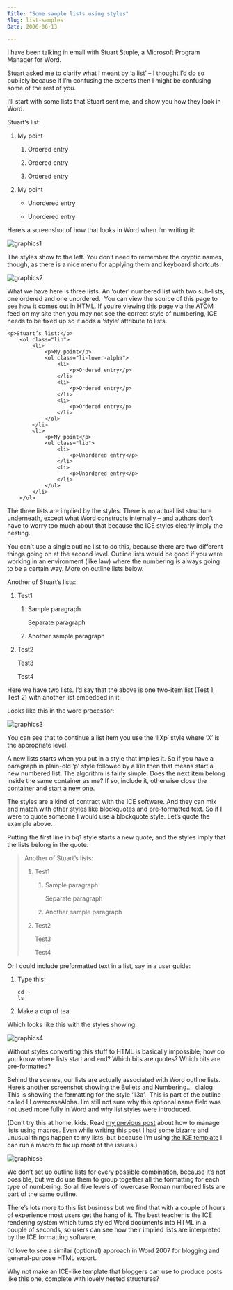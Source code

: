 ```yaml
---
Title: "Some sample lists using styles"
Slug: list-samples
Date: 2006-06-13

---
```

<div>

I have been talking in email with Stuart Stuple, a Microsoft Program
Manager for Word.

Stuart asked me to clarify what I meant by ‘a list’ – I thought I’d do
so publicly because if I’m confusing the experts then I might be
confusing some of the rest of you.

I’ll start with some lists that Stuart sent me, and show you how they
look in Word.

Stuart’s list:

1.  My point

    1.  Ordered entry

    2.  Ordered entry

    3.  Ordered entry

2.  My point

    -   Unordered entry

    -   Unordered entry

Here’s a screenshot of how that looks in Word when I’m writing it:

<span
id="graphics1"></span>![graphics1](/blog/2006/06/13/list-samples/1.png)

The styles show to the left. You don’t need to remember the cryptic
names, though, as there is a nice menu for applying them and keyboard
shortcuts:

<span
id="graphics2"></span>![graphics2](/blog/2006/06/13/list-samples/2.png)

What we have here is three lists. An ‘outer’ numbered list with two
sub-lists, one ordered and one unordered.  You can view the source of
this page to see how it comes out in HTML. If you’re viewing this page
via the ATOM feed on my site then you may not see the correct style of
numbering, ICE needs to be fixed up so it adds a ‘style’ attribute to
lists.

    <p>Stuart’s list:</p>
        <ol class="lin">
            <li>
                <p>My point</p>
                <ol class="li-lower-alpha">
                    <li>
                        <p>Ordered entry</p>
                    </li>
                    <li>
                        <p>Ordered entry</p>
                    </li>
                    <li>
                        <p>Ordered entry</p>
                    </li>
                </ol>
            </li>
            <li>
                <p>My point</p>
                <ul class="lib">
                    <li>
                        <p>Unordered entry</p>
                    </li>
                    <li>
                        <p>Unordered entry</p>
                    </li>
                </ul>
            </li>
        </ol>

The three lists are implied by the styles. There is no actual list
structure underneath, except what Word constructs internally – and
authors don’t have to worry too much about that because the ICE styles
clearly imply the nesting.

You can’t use a single outline list to do this, because there are two
different things going on at the second level. Outline lists would be
good if you were working in an environment (like law) where the
numbering is always going to be a certain way. More on outline lists
below.

Another of Stuart’s lists:

1.  Test1

    1.  Sample paragraph

        Separate paragraph

    2.  Another sample paragraph

2.  Test2

    Test3

    Test4

Here we have two lists. I’d say that the above is one two-item list
(Test 1, Test 2) with another list embedded in it.

Looks like this in the word processor:

<span
id="graphics3"></span>![graphics3](/blog/2006/06/13/list-samples/3.png)

You can see that to continue a list item you use the ‘liXp’ style where
‘X’ is the appropriate level.

A new lists starts when you put in a style that implies it. So if you
have a paragraph in plain-old ‘p’ style followed by a li1n then that
means start a new numbered list. The algorithm is fairly simple. Does
the next item belong inside the same container as me? If so, include it,
otherwise close the container and start a new one.

The styles are a kind of contract with the ICE software. And they can
mix and match with other styles like blockquotes and pre-formatted text.
So if I were to quote someone I would use a blockquote style. Let’s
quote the example above.

Putting the first line in bq1 style starts a new quote, and the styles
imply that the lists belong in the quote.

> Another of Stuart’s lists:
>
> 1.  Test1
>
>     1.  Sample paragraph
>
>         Separate paragraph
>
>     2.  Another sample paragraph
>
> 2.  Test2
>
>     Test3
>
>     Test4
>
Or I could include preformatted text in a list, say in a user guide:

1.  Type this:

        cd ~
        ls

2.  Make a cup of tea.

Which looks like this with the styles showing:

<span
id="graphics4"></span>![graphics4](/blog/2006/06/13/list-samples/4.png)

Without styles converting this stuff to HTML is basically impossible;
how do you know where lists start and end? Which bits are quotes? Which
bits are pre-formatted?

Behind the scenes, our lists are actually associated with Word outline
lists. Here’s another screenshot showing the Bullets and Numbering…
 dialog This is showing the formatting for the style ‘li3a’.  This is
part of the outline called LLowercaseAlpha. I’m still not sure why this
optional name field was not used more fully in Word and why list styles
were introduced.

(Don’t try this at home, kids. Read [<span class="Internet_20_link">my
previous
post</span>](http://ptsefton.com/blog/2006/06/07/word_lists_without_tears)
about how to manage lists using macros. Even while writing this post I
had some bizarre and unusual things happen to my lists, but because I’m
using [<span class="Internet_20_link">the ICE
template</span>](http://ice.usq.edu.au/instructions/downloads.htm) I can
run a macro to fix up most of the issues.)

<span
id="graphics5"></span>![graphics5](/blog/2006/06/13/list-samples/5.png)

We don’t set up outline lists for every possible combination, because
it’s not possible, but we do use them to group together all the
formatting for each type of numbering. So all five levels of lowercase
Roman numbered lists are part of the same outline.

There’s lots more to this list business but we find that with a couple
of hours of experience most users get the hang of it. The best teacher
is the ICE rendering system which turns styled Word documents into HTML
in a couple of seconds, so users can see how their implied lists are
interpreted by the ICE formatting software.

I’d love to see a similar (optional) approach in Word 2007 for blogging
and general-purpose HTML export.

Why not make an ICE-like template that bloggers can use to produce posts
like this one, complete with lovely nested structures?

</div>
